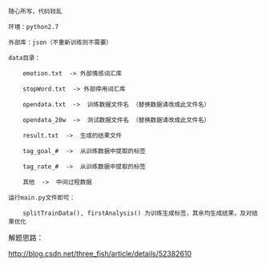 	随心所写，代码较乱

	环境：python2.7

	外部库：json（不重新训练则不需要）
	
	data目录：
	
		emotion.txt  -> 外部情感词汇库
		
		stopWord.txt  -> 外部停用词汇库
		
		opendata.txt  ->  训练数据文件名 （替换数据请改成此文件名）
		
		opendata_20w  ->  测试数据文件名 （替换数据请改成此文件名）
		
		result.txt  ->  生成的结果文件
		
		tag_goal_#  ->  从训练数据中提取的标签
		
		tag_rate_#  ->  从训练数据中提取的标签
		
		其他  ->  中间过程数据
		
	运行main.py文件即可：
	
		splitTrainData(), firstAnalysis() 为训练生成标签，其余均生成结果，及对结果优化
		

解题思路：

http://blog.csdn.net/three_fish/article/details/52382610
